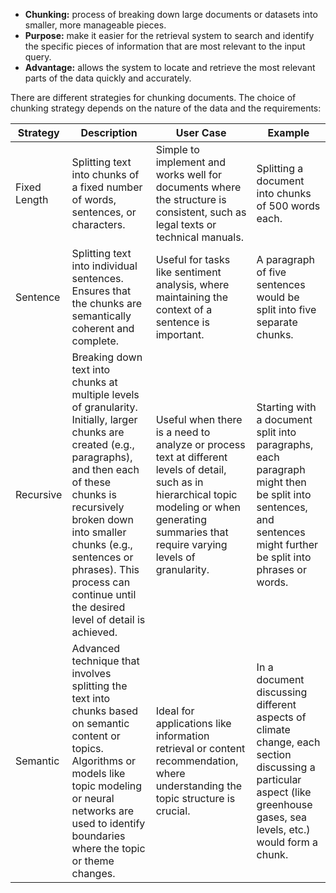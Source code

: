 -   **Chunking:** process of breaking down large documents or datasets into smaller, more manageable pieces.
-   **Purpose:** make it easier for the retrieval system to search and identify the specific pieces of information that are most relevant to the input query.
-   **Advantage:** allows the system to locate and retrieve the most relevant parts of the data quickly and accurately.

There are different strategies for chunking documents. The choice of chunking strategy depends on the nature of the data and the requirements:

| Strategy     | Description                                                                                                                                                                                                                                                                                                    | User Case                                                                                                                                                                                             | Example                                                                                                                                                                 |
| ------------ | -------------------------------------------------------------------------------------------------------------------------------------------------------------------------------------------------------------------------------------------------------------------------------------------------------------- | ----------------------------------------------------------------------------------------------------------------------------------------------------------------------------------------------------- | ----------------------------------------------------------------------------------------------------------------------------------------------------------------------- |
| Fixed Length | Splitting text into chunks of a fixed number of words, sentences, or characters.                                                                                                                                                                                                                               | Simple to implement and works well for documents where the structure is consistent, such as legal texts or technical manuals.                                                                         | Splitting a document into chunks of 500 words each.                                                                                                                     |
| Sentence     | Splitting text into individual sentences. Ensures that the chunks are semantically coherent and complete.                                                                                                                                                                                                      | Useful for tasks like sentiment analysis, where maintaining the context of a sentence is important.                                                                                                   | A paragraph of five sentences would be split into five separate chunks.                                                                                                 |
| Recursive    | Breaking down text into chunks at multiple levels of granularity. Initially, larger chunks are created (e.g., paragraphs), and then each of these chunks is recursively broken down into smaller chunks (e.g., sentences or phrases). This process can continue until the desired level of detail is achieved. | Useful when there is a need to analyze or process text at different levels of detail, such as in hierarchical topic modeling or when generating summaries that require varying levels of granularity. | Starting with a document split into paragraphs, each paragraph might then be split into sentences, and sentences might further be split into phrases or words.          |
| Semantic     | Advanced technique that involves splitting the text into chunks based on semantic content or topics. Algorithms or models like topic modeling or neural networks are used to identify boundaries where the topic or theme changes.                                                                             | Ideal for applications like information retrieval or content recommendation, where understanding the topic structure is crucial.                                                                      | In a document discussing different aspects of climate change, each section discussing a particular aspect (like greenhouse gases, sea levels, etc.) would form a chunk. |
